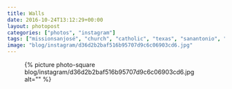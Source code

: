 ```yaml
---
title: Walls
date: 2016-10-24T13:12:29+00:00
layout: photopost
categories: ["photos", "instagram"]
tags: ["missionsanjosé", "church", "catholic", "texas", "sanantonio", "usa", "architecture"]
image: "blog/instagram/d36d2b2baf516b95707d9c6c06903cd6.jpg"
---
```


<figure class="photo photo--square">
  {% picture photo-square blog/instagram/d36d2b2baf516b95707d9c6c06903cd6.jpg alt="" %}
</figure>


